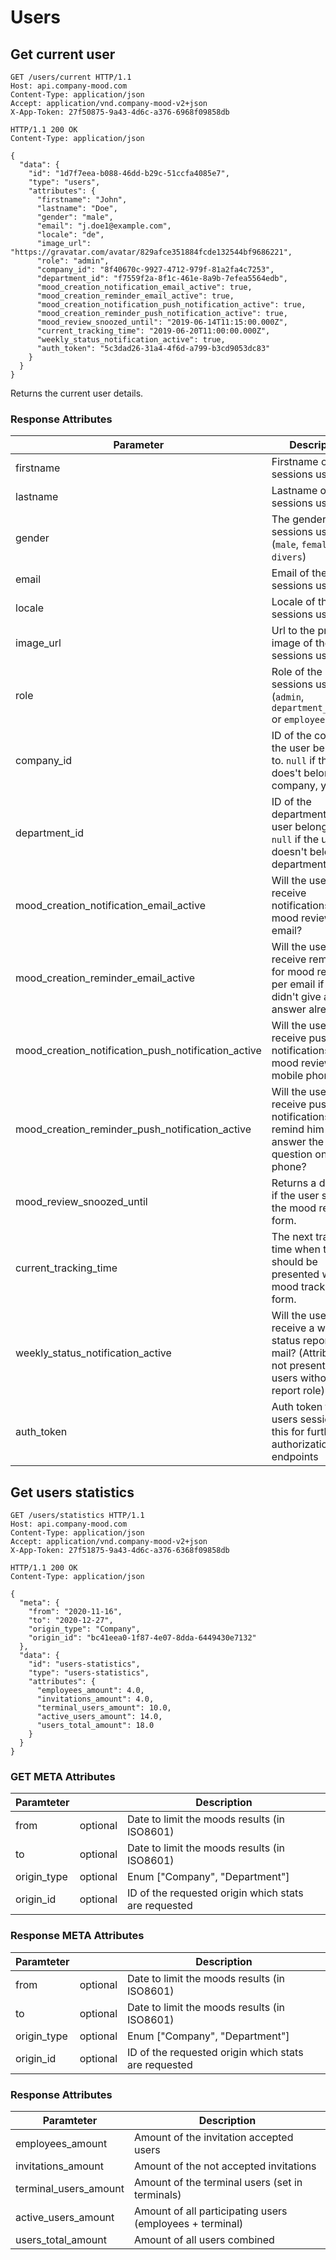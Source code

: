 # Users

## Get current user

```http
GET /users/current HTTP/1.1
Host: api.company-mood.com
Content-Type: application/json
Accept: application/vnd.company-mood-v2+json
X-App-Token: 27f50875-9a43-4d6c-a376-6968f09858db
```

```http
HTTP/1.1 200 OK
Content-Type: application/json

{
  "data": {
    "id": "1d7f7eea-b088-46dd-b29c-51ccfa4085e7",
    "type": "users",
    "attributes": {
      "firstname": "John",
      "lastname": "Doe",
      "gender": "male",
      "email": "j.doe1@example.com",
      "locale": "de",
      "image_url": "https://gravatar.com/avatar/829afce351884fcde132544bf9686221",
      "role": "admin",
      "company_id": "8f40670c-9927-4712-979f-81a2fa4c7253",
      "department_id": "f7559f2a-8f1c-461e-8a9b-7efea5564edb",
      "mood_creation_notification_email_active": true,
      "mood_creation_reminder_email_active": true,
      "mood_creation_notification_push_notification_active": true,
      "mood_creation_reminder_push_notification_active": true,
      "mood_review_snoozed_until": "2019-06-14T11:15:00.000Z",
      "current_tracking_time": "2019-06-20T11:00:00.000Z",
      "weekly_status_notification_active": true,
      "auth_token": "5c3dad26-31a4-4f6d-a799-b3cd9053dc83"
    }
  }
}
```

Returns the current user details.

### Response Attributes

Parameter | Description
-----------|------------
firstname                                           | Firstname of the sessions user
lastname                                            | Lastname of the sessions user
gender                                              | The gender of the sessions user (`male`, `female`, `divers`)
email                                               | Email of the sessions user
locale                                              | Locale of the sessions user
image_url                                           | Url to the profile image of the sessions user
role                                                | Role of the sessions user (`admin`, `department_manager` or `employee`)
company_id                                          | ID of the company, the user belongs to. `null` if the user does't belong to a company, yet.
department_id                                       | ID of the department, the user belongs to. `null` if the user doesn't belong to a department.
mood_creation_notification_email_active             | Will the user receive notifications for mood reviews per email?
mood_creation_reminder_email_active                 | Will the user receive reminder for mood reviews per email if he didn't give an answer already?
mood_creation_notification_push_notification_active | Will the user receive push notifications for mood reviews on mobile phones?
mood_creation_reminder_push_notification_active     | Will the user receive push notifications to remind him to answer the review question on mobile phone?
mood_review_snoozed_until                           | Returns a date time if the user snoozed the mood review form.
current_tracking_time                               | The next tracking time when the user should be presented with the mood tracking form.
weekly_status_notification_active                   | Will the user receive a weekly status report per mail? (Attribute is not present for users without a report role)
auth_token                                          | Auth token for users session, use this for further authorization on endpoints

## Get users statistics

```http
GET /users/statistics HTTP/1.1
Host: api.company-mood.com
Content-Type: application/json
Accept: application/vnd.company-mood-v2+json
X-App-Token: 27f51875-9a43-4d6c-a376-6368f09858db
```

```http
HTTP/1.1 200 OK
Content-Type: application/json

{
  "meta": {
    "from": "2020-11-16",
    "to": "2020-12-27",
    "origin_type": "Company",
    "origin_id": "bc41eea0-1f87-4e07-8dda-6449430e7132"
  },
  "data": {
    "id": "users-statistics",
    "type": "users-statistics",
    "attributes": {
      "employees_amount": 4.0,
      "invitations_amount": 4.0,
      "terminal_users_amount": 10.0,
      "active_users_amount": 14.0,
      "users_total_amount": 18.0
    }
  }
}
```

### GET META Attributes

Paramteter   |          | Description |
-------------|----------|-------------
from         | optional | Date to limit the moods results (in ISO8601)
to           | optional | Date to limit the moods results (in ISO8601)
origin_type  | optional | Enum ["Company", "Department"]
origin_id    | optional | ID of the requested origin which stats are requested

### Response META Attributes

Paramteter   |          | Description |
-------------|----------|-------------
from         | optional | Date to limit the moods results (in ISO8601)
to           | optional | Date to limit the moods results (in ISO8601)
origin_type  | optional | Enum ["Company", "Department"]
origin_id    | optional | ID of the requested origin which stats are requested

### Response Attributes

Paramteter            | Description
----------------------|------------
employees_amount      | Amount of the invitation accepted users
invitations_amount    | Amount of the not accepted invitations
terminal_users_amount | Amount of the terminal users (set in terminals)
active_users_amount   | Amount of all participating users (employees + terminal)
users_total_amount    | Amount of all users combined
